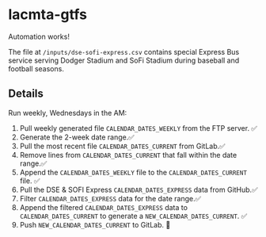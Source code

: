 # lacmta-gtfs

Automation works!

The file at `/inputs/dse-sofi-express.csv` contains special Express Bus service serving Dodger Stadium and SoFi Stadium during baseball and football seasons.

## Details

Run weekly, Wednesdays in the AM:

1. Pull weekly generated file `CALENDAR_DATES_WEEKLY` from the FTP server. ✅
2. Generate the 2-week date range.✅
3. Pull the most recent file `CALENDAR_DATES_CURRENT` from GitLab.✅
4. Remove lines from `CALENDAR_DATES_CURRENT` that fall within the date range.✅
5. Append the `CALENDAR_DATES_WEEKLY` file to the `CALENDAR_DATES_CURRENT` file. ✅
6. Pull the DSE & SOFI Express `CALENDAR_DATES_EXPRESS` data from GitHub.✅
7. Filter `CALENDAR_DATES_EXPRESS` data for the date range.✅
8. Append the filtered `CALENDAR_DATES_EXPRESS` data to `CALENDAR_DATES_CURRENT` to generate a `NEW_CALENDAR_DATES_CURRENT`. ✅
9. Push `NEW_CALENDAR_DATES_CURRENT` to GitLab. 🤷
